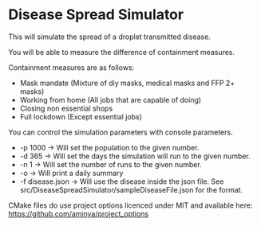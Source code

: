 # Disease Spread Simulator #

This will simulate the spread of a droplet transmitted disease.

You will be able to measure the difference of containment measures.

Containment measures are as follows:
 - Mask mandate (Mixture of diy masks, medical masks and FFP 2+ masks)
 - Working from home (All jobs that are capable of doing)
 - Closing non essential shops
 - Full lockdown (Except essential jobs)

 You can control the simulation parameters with console parameters.
 - -p 1000 -> Will set the population to the given number.
 - -d 365 -> Will set the days the simulation will run to the given number.
 - -n 1 -> Will set the number of runs to the given number.
 - -o -> Will print a daily summary
 - -f disease.json -> Will use the disease inside the json file. See src/DiseaseSpreadSimulator/sampleDiseaseFile.json for the format.

CMake files do use project options licenced under MIT and available here:
https://github.com/aminya/project_options
